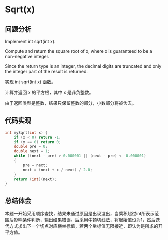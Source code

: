 # Sqrt(x)  

## 问题分析
Implement int sqrt(int x).

Compute and return the square root of x, where x is guaranteed to be a non-negative integer.

Since the return type is an integer, the decimal digits are truncated and only the integer part of the result is returned.

实现 int sqrt(int x) 函数。

计算并返回 x 的平方根，其中 x 是非负整数。

由于返回类型是整数，结果只保留整数的部分，小数部分将被舍去。


## 代码实现
``` C
int mySqrt(int x) {
	if (x < 0) return -1;
	if (x == 0) return 0;
	double pre = 0;
	double next = 1;
	while ((next - pre) > 0.000001 || (next - pre) < -0.000001)
	{
		pre = next;
		next = (next + x / next) / 2.0;
	}
	return (int)(next);
}
```

## 总结体会
本题一开始采用顺序查找，结果未通过原因是出现溢出，当乘积超过int所表示范围后影响条件判断，输出结果错误。后采用牛顿切线法，将起始值设为1，然后迭代方式求出下一个切点对应横坐标值，若两个坐标值无限接近，即认为是所求的开平方值。
